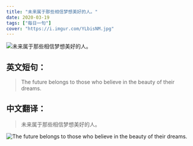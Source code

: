 ```yaml
---
title: "未来属于那些相信梦想美好的人。"
date: 2020-03-19
tags: ["每日一句"]
cover: "https://i.imgur.com/YLbisNM.jpg"
---
```


![未来属于那些相信梦想美好的人。](https://i.imgur.com/FUh9KU8.jpg)

## 英文短句：
> The future belongs to those who believe in the beauty of their dreams. 

<!--more-->

## 中文翻译：
> 未来属于那些相信梦想美好的人。

![The future belongs to those who believe in the beauty of their dreams. ](https://i.imgur.com/icqg5aU.jpg)

